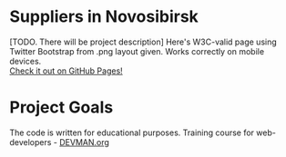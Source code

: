 # Suppliers in Novosibirsk

[TODO. There will be project description]
Here's W3C-valid page using Twitter Bootstrap from .png layout given. Works correctly on mobile devices.  
[Check it out on GitHub Pages!](https://github.com/gaisin/22_proto_markup)


# Project Goals

The code is written for educational purposes. Training course for web-developers - [DEVMAN.org](https://devman.org)

